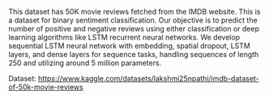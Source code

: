 This dataset has 50K movie reviews fetched from the IMDB website. This is a dataset for binary sentiment classification. Our objective is to predict the number of positive and negative reviews using either classification or deep learning algorithms like LSTM recurrent neural networks. We develop sequential LSTM neural network with embedding, spatial dropout, LSTM layers, and dense layers for sequence tasks, handling sequences of length 250 and utilizing around 5 million parameters.

Dataset: https://www.kaggle.com/datasets/lakshmi25npathi/imdb-dataset-of-50k-movie-reviews
